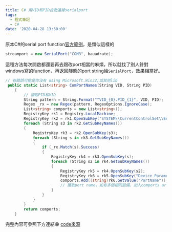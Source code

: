 ```yaml
---
title: C# 用VID和PID自動連線serialport
tags:
  - 程式筆記
  - C#
date: '2020-04-28 13:30:00'
---
```


原本C#的serial port function[官方範例](https://docs.microsoft.com/zh-tw/dotnet/api/system.io.ports.serialport?view=dotnet-plat-ext-3.1)，是類似這樣的
``` C#
streamport = new SerialPort("COM3", bauadrate);
```
<!-- more -->
這種方法每次開啟都還要再去跟改port相當的麻煩，所以就找了別人針對windows寫的function，再返回靜態的port string給`SerialPort`，效果相當好。

``` C#
// 有錯誤可能是你沒有 using Microsoft.Win32;或其他lib
 public static List<string> ComPortNames(String VID, String PID)
    {
        // 讀取PID和VID
        String pattern = String.Format("^VID_{0}.PID_{1}", VID, PID);
        Regex _rx = new Regex(pattern, RegexOptions.IgnoreCase);
        List<string> comports = new List<string>();
        RegistryKey rk1 = Registry.LocalMachine;
        RegistryKey rk2 = rk1.OpenSubKey("SYSTEM\\CurrentControlSet\\Enum");
        foreach (String s3 in rk2.GetSubKeyNames())
        {
            RegistryKey rk3 = rk2.OpenSubKey(s3);
            foreach (String s in rk3.GetSubKeyNames())
            {
                if (_rx.Match(s).Success)
                {
                    RegistryKey rk4 = rk3.OpenSubKey(s);
                    foreach (String s2 in rk4.GetSubKeyNames())
                    {
                        RegistryKey rk5 = rk4.OpenSubKey(s2);
                        RegistryKey rk6 = rk5.OpenSubKey("Device Parameters");
                        comports.Add((string)rk6.GetValue("PortName"));
                        // 獲取port name，如有多個相同設備，加入comports array
                    }
                }
            }
        }
        return comports;
    }
```
完整內容可參照下方連結😁
[code來源](https://www.codeproject.com/Tips/349002/Select-a-USB-Serial-Device-via-its-VID-PID)
